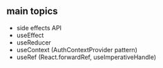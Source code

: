 ## main topics

* side effects API
* useEffect
* useReducer
* useContext (AuthContextProvider pattern)
* useRef (React.forwardRef, useImperativeHandle)